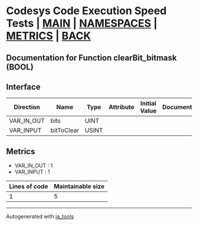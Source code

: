 # Codesys Code Execution Speed Tests | [MAIN] | [NAMESPACES] | [METRICS] | [BACK]  

## Documentation for Function clearBit_bitmask (BOOL)  

## Interface  

| Direction | Name | Type | Attribute | Initial Value | Documentation |
| --------- | ---- | ---- | --------- | ------------- | ------------- |
| VAR_IN_OUT | bits | UINT |  |  |  |  
| VAR_INPUT | bitToClear | USINT |  |  |  |  


## Metrics  

- VAR_IN_OUT : 1
- VAR_INPUT : 1

| Lines of code | Maintainable size |
| ------------- | ----------------- |
| 1 | 5 |

---
Autogenerated with [ia_tools](https://github.com/tkucic/ia_tools)  

[MAIN]: ../../../../index.md
[NAMESPACES]: ../../nsList.md
[METRICS]: ../../../metrics.md
[BACK]: ../nsMain.md
